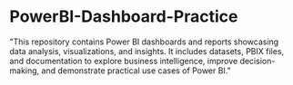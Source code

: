 # PowerBI-Dashboard-Practice
"This repository contains Power BI dashboards and reports showcasing data analysis, visualizations, and insights. It includes datasets, PBIX files, and documentation to explore business intelligence, improve decision-making, and demonstrate practical use cases of Power BI."
